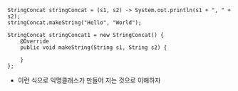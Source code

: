     StringConcat stringConcat = (s1, s2) -> System.out.println(s1 + ", " + s2);
    stringConcat.makeString("Hello", "World");

    StringConcat stringConcat1 = new StringConcat() {
        @Override
        public void makeString(String s1, String s2) {
            
        }
    };

- 이런 식으로 익명클래스가 만들어 지는 것으로 이해하자
